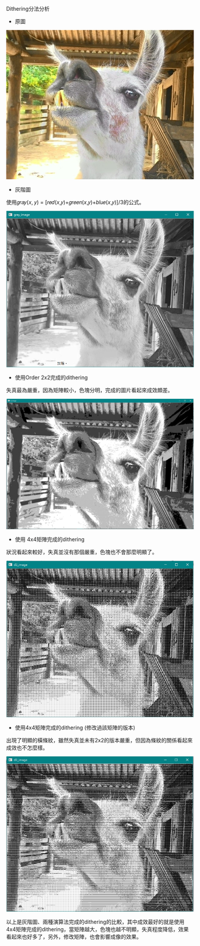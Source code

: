 Dithering分法分析



* 原圖

![uncghanged](https://github.com/tagakisuzu/MMS2017FALL/blob/master/ConsoleApplication1/ConsoleApplication1/001.jpg)

* 灰階圖

使用𝑔𝑟𝑎𝑦(𝑥, 𝑦) = [𝑟𝑒𝑑(𝑥,𝑦)+𝑔𝑟𝑒𝑒𝑛(𝑥,𝑦)+𝑏𝑙𝑢𝑒(𝑥,𝑦)]/3的公式。 

![gray](https://github.com/tagakisuzu/MMS2017FALL/blob/master/02.png)

* 使用Order 2x2完成的dithering

失真最為嚴重，因為矩陣較小，色塊分明，完成的圖片看起來成效頗差。

![dithering](https://github.com/tagakisuzu/MMS2017FALL/blob/master/03.png)
 
* 使用 4x4矩陣完成的dithering

狀況看起來較好，失真並沒有那個嚴重，色塊也不會那麼明顯了。

![d_4x4](https://github.com/tagakisuzu/MMS2017FALL/blob/master/04.png)

* 使用4x4矩陣完成的dithering (修改過該矩陣的版本)

出現了明顯的橫條紋，雖然失真並未有2x2的版本嚴重，但因為條紋的關係看起來成效也不怎麼樣。

![d_4x4-2](https://github.com/tagakisuzu/MMS2017FALL/blob/master/05.png)



以上是灰階圖、兩種演算法完成的dithering的比較，其中成效最好的就是使用4x4矩陣完成的dithering，當矩陣越大，色塊也越不明顯，失真程度降低，效果看起來也好多了，另外，修改矩陣，也會影響成像的效果。
